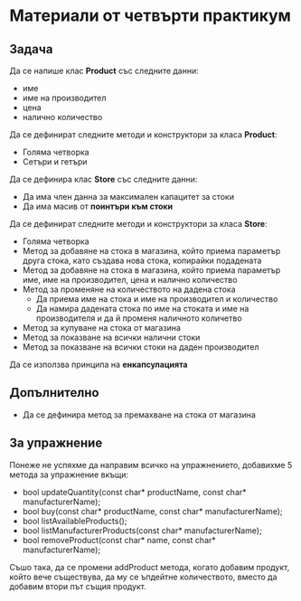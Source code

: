 # Материали от четвърти практикум

## Задача
Да се напише клас **Product** със следните данни:
 - име
 - име на производител
 - цена
 - налично количество

Да се дефинират следните методи и конструктори за класа **Product**:
 - Голяма четворка
 - Сетъри и гетъри

Да се дефинира клас **Store** със следните данни:
 - Да има член данна за максимален капацитет за стоки
 - Да има масив от **поинтъри към стоки**

Да се дефинират следните методи и конструктори за класа **Store**:
 - Голяма четворка
 - Метод за добавяне на стока в магазина, който приема параметър друга стока, като създава нова стока, копирайки подадената
 - Метод за добавяне на стока в магазина, който приема параметър име, име на производител, цена и налично количество
 - Метод за променяне на количеството на дадена стока
   - Да приема име на стока и име на производител и количество
   - Да намира дадената стока по име на стоката и име на производителя и да й променя наличното количетво
 - Метод за купуване на стока от магазина
 - Метод за показване на всички налични стоки
 - Метод за показване на всички стоки на даден производител

Да се използва принципа на **енкапсулацията**

## Допълнително
 - Да се дефинира метод за премахване на стока от магазина

## За упражнение
Понеже не успяхме да направим всичко на упражнението, добавихме 5 метода за упражнение вкъщи:
 -	bool updateQuantity(const char* productName, const char* manufacturerName);
 -  bool buy(const char* productName, const char* manufacturerName);
 -  bool listAvailableProducts();
 -  bool listManufacturerProducts(const char* manufacturerName);
 -  bool removeProduct(const char* name, const char* manufacturerName);

Съшо така, да се промени addProduct метода, когато добавим продукт, който вече съществува, да му се ъпдейтне количеството, вместо да добавим втори път същия продукт.